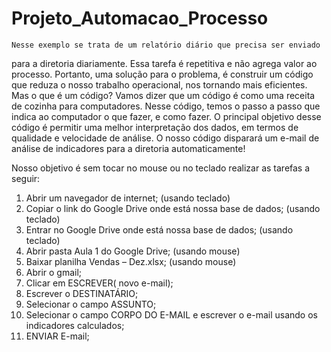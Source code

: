 # Projeto_Automacao_Processo

    Nesse exemplo se trata de um relatório diário que precisa ser enviado
para a diretoria diariamente. Essa tarefa é repetitiva e não agrega
valor ao processo. Portanto, uma solução para o problema, é construir
um código que reduza o nosso trabalho operacional, nos tornando mais
eficientes. Mas o que é um código? Vamos dizer que um código é como 
uma receita de cozinha para computadores. Nesse código, temos o passo 
a passo que indica ao computador o que fazer, e como fazer.
    O principal objetivo desse código é permitir uma melhor interpretação 
dos dados, em termos de qualidade e velocidade de análise. O nosso código 
disparará um e-mail de análise de indicadores para a diretoria automaticamente!

Nosso objetivo é sem tocar no
mouse ou no teclado realizar as tarefas a seguir:

1. Abrir um navegador de internet; (usando
teclado)
2. Copiar o link do Google Drive onde está
nossa base de dados; (usando teclado)
3. Entrar no Google Drive onde está nossa base
de dados; (usando teclado)
4. Abrir pasta Aula 1 do Google Drive; (usando
mouse)
5. Baixar planilha Vendas – Dez.xlsx; (usando
mouse)
6. Abrir o gmail;
7. Clicar em ESCREVER( novo e-mail);
8. Escrever o DESTINATÁRIO;
9. Selecionar o campo ASSUNTO;
10. Selecionar o campo CORPO DO E-MAIL e
escrever o e-mail usando os indicadores
calculados;
11. ENVIAR E-mail;
